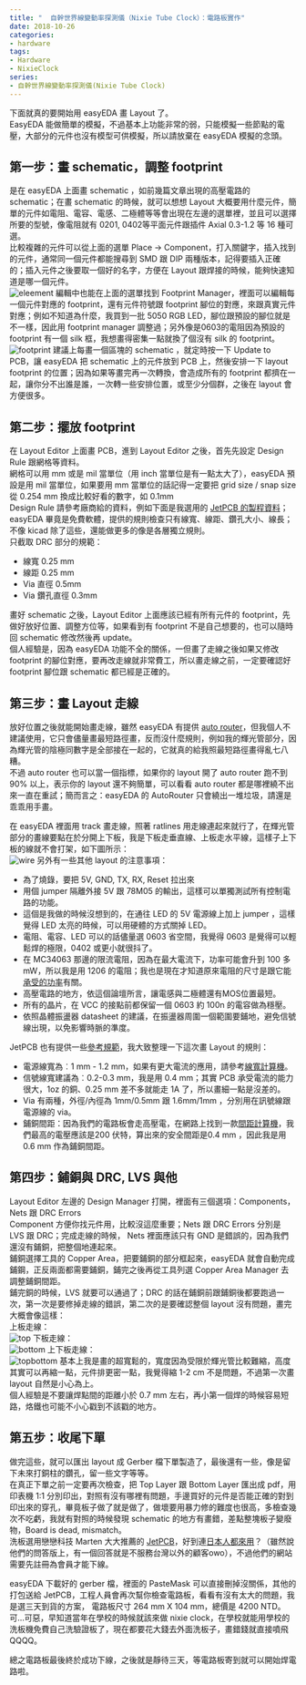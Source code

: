 ```yaml
---
title: "  自幹世界線變動率探測儀（Nixie Tube Clock）：電路板實作"
date: 2018-10-26
categories:
- hardware
tags:
- Hardware
- NixieClock
series:
- 自幹世界線變動率探測儀(Nixie Tube Clock)
---
```


下面就真的要開始用 easyEDA 畫 Layout 了。  
EasyEDA 能做簡單的模擬，不過基本上功能非常的弱，只能模擬一些節點的電壓，大部分的元件也沒有模型可供模擬，所以請放棄在 easyEDA 模擬的念頭。  
<!--more-->

## 第一步：畫 schematic，調整 footprint

是在 easyEDA 上面畫 schematic ，如前幾篇文章出現的高壓電路的 schematic；在畫 schematic 的時候，就可以想想 Layout 大概要用什麼元件，簡單的元件如電阻、電容、電感、二極體等等會出現在左邊的選單裡，並且可以選擇所要的型號，像電阻就有 0201, 0402等平面元件跟插件 Axial 0.3-1.2 等 16 種可選。  
比較複雜的元件可以從上面的選單 Place -> Component，打入關鍵字，插入找到的元件，通常同一個元件都能搜尋到 SMD 跟 DIP 兩種版本，記得要插入正確的；插入元件之後要取一個好的名字，方便在 Layout 跟焊接的時候，能夠快速知道是哪一個元件。  
![eleement](/images/nixie/selectelement.png)
編輯中也能在上面的選單找到 Footprint Manager，裡面可以編輯每一個元件對應的 footprint，還有元件符號跟 footprint 腳位的對應，來跟真實元件對應；例如不知道為什麼，我買到一批 5050 RGB LED，腳位跟預設的腳位就是不一樣，因此用 footprint manager 調整過；另外像是0603的電阻因為預設的 footprint 有一個 silk 框，我想畫得密集一點就換了個沒有 silk 的 footprint。  
![footprint](/images/nixie/footprintmanager.png)
建議上每畫一個區塊的 schematic ，就定時按一下 Update to PCB，讓 easyEDA 把 schematic 上的元件放到 PCB 上，然後安排一下 layout footprint 的位置；因為如果等畫完再一次轉換，會造成所有的 footprint 都擠在一起，讓你分不出誰是誰，一次轉一些安排位置，或至少分個群，之後在 layout 會方便很多。  

## 第二步：擺放 footprint

在 Layout Editor 上面畫 PCB，進到 Layout Editor 之後，首先先設定 Design Rule 跟網格等資料。  
網格可以用 mm 或是 mil 當單位（用 inch 當單位是有一點太大了），easyEDA 預設是用 mil 當單位，如果要用 mm 當單位的話記得一定要把 grid size / snap size 從 0.254 mm 換成比較好看的數字，如 0.1mm  
Design Rule 請參考廠商給的資料，例如下面是我選用的 [JetPCB 的製程資料](http://tw.jetpcb.com/Cht/Document/PCB%E8%A3%BD%E4%BD%9C%E8%A6%8F%E7%AF%84.pdf)；easyEDA 畢竟是免費軟體，提供的規則檢查只有線寬、線距、鑽孔大小、線長；不像 kicad 除了這些，還能做更多的像是各層獨立規則。  
只截取 DRC 部分的規範：  

* 線寬 0.25 mm
* 線距 0.25 mm
* Via 直徑 0.5mm
* Via 鑽孔直徑 0.3mm

畫好 schematic 之後，Layout Editor 上面應該已經有所有元件的 footprint，先做好放好位置、調整方位等，如果看到有 footprint 不是自己想要的，也可以隨時回 schematic 修改然後再 update。  
個人經驗是，因為 easyEDA 功能不全的關係，一但畫了走線之後如果又修改 footprint 的腳位對應，要再改走線就非常費工，所以畫走線之前，一定要確認好 footprint 腳位跟 schematic 都已經是正確的。  

## 第三步：畫 Layout 走線

放好位置之後就能開始畫走線，雖然 easyEDA 有提供 [auto router](https://docs.easyeda.com/en/PCB/Route/index.html)，但我個人不建議使用，它只會儘量畫最短路徑畫，反而沒什麼規則，例如我的輝光管部分，因為輝光管的陰極同數字是全部接在一起的，它就真的給我照最短路徑畫得亂七八糟。  
不過 auto router 也可以當一個指標，如果你的 layout 開了 auto router 跑不到 90% 以上，表示你的 layout 還不夠簡單，可以看看 auto router 都是哪裡繞不出來一直在重試；簡而言之：easyEDA 的 AutoRouter 只會繞出一堆垃圾，請還是乖乖用手畫。  

在 easyEDA 裡面用 track 畫走線，照著 ratlines 用走線連起來就行了，在輝光管部分的畫線要點在於分開上下板，我是下板走垂直線、上板走水平線，這樣子上下板的線就不會打架，如下圖所示：  
![wire](wiring.png)
另外有一些其他 layout 的注意事項：  

* 為了燒錄，要把 5V, GND, TX, RX, Reset 拉出來
* 用個 jumper 隔離外接 5V 跟 78M05 的輸出，這樣可以單獨測試所有控制電路的功能。
* 這個是我做的時候沒想到的，在通往 LED 的 5V 電源線上加上 jumper ，這樣覺得 LED 太亮的時候，可以用硬體的方式關掉 LED。
* 電阻、電容、LED 可以的話儘量選 0603 省空間，我覺得 0603 是覺得可以輕鬆焊的極限，0402 或更小就很抖了。
* 在 MC34063 那邊的限流電阻，因為在最大電流下，功率可能會升到 100 多 mW，所以我是用 1206 的電阻；我也是現在才知道原來電阻的尺寸是跟它能[承受的功率](http://www.resistorguide.com/resistor-sizes-and-packages/)有關。
* 高壓電路的地方，依這個論壇所言，讓電感與二極體還有MOS位置最短。
* 所有的晶片，在 VCC 的接點前都保留一個 0603 約 100n 的電容做為穩壓。
* 依照晶體振盪器 datasheet 的建議，在振盪器周圍一個範圍要鋪地，避免信號線出現，以免影響時脈的準度。

JetPCB 也有提供一些[參考規範](http://tw.jetpcb.com/Cht/Document/%E9%9B%B6%E4%BB%B6%E4%BD%88%E7%BD%AE%E6%B3%A8%E6%84%8F%E4%BA%8B%E9%A0%85.pdf)，我大致整理一下這次畫 Layout 的規則：  

* 電源線寬為︰1 mm - 1.2 mm，如果有更大電流的應用，請參考[線寬計算機](http://circuitcalculator.com/wordpress/2006/01/31/pcb-trace-width-calculator/)。
* 信號線寬建議為︰0.2-0.3 mm，我是用 0.4 mm；其實 PCB 承受電流的能力很大，1oz 的銅、0.25 mm 差不多就能走 1A 了，所以畫細一點是沒差的。
* Via 有兩種，外徑/內徑為 1mm/0.5mm 跟 1.6mm/1mm ，分別用在訊號線跟電源線的 via。
* 鋪銅間距：因為我們的電路板會走高壓電，在網路上找到一款[間距計算機](https://www.smps.us/pcbtracespacing.html)，我們最高的電壓應該是200 伏特，算出來的安全間距是0.4 mm ，因此我是用 0.6 mm 作為鋪銅間距。

## 第四步：鋪銅與 DRC, LVS 與他

Layout Editor 左邊的 Design Manager 打開，裡面有三個選項：Components，Nets 跟 DRC Errors  
Component 方便你找元件用，比較沒這麼重要；Nets 跟 DRC Errors 分別是 LVS 跟 DRC；完成走線的時候， Nets 裡面應該只有 GND 是錯誤的，因為我們還沒有鋪銅，把整個地連起來。  
鋪銅選擇工具的 Copper Area，把要鋪銅的部分框起來，easyEDA 就會自動完成鋪鋼，正反兩面都需要鋪銅，鋪完之後再從工具列選 Copper Area Manager 去調整鋪銅間距。  
鋪完銅的時候，LVS 就要可以通過了；DRC 的話在鋪銅前跟鋪銅後都要跑過一次，第一次是要修掉走線的錯誤，第二次的是要確認整個 layout 沒有問題，畫完大概會像這樣：  
上板走線：  
![top](/images/nixie/top.png)
下板走線：  
![bottom](/images/nixie/bottom.png)
上下板走線：  
![topbottom](/images/nixie/topbottom.png)
基本上我是畫的超寬鬆的，寬度因為受限於輝光管比較難縮，高度其實可以再縮一點，元件排更密一點，我覺得縮 1-2 cm 不是問題，不過第一次畫 layout 自然是小心為上。  
個人經驗是不要讓焊點間的距離小於 0.7 mm 左右，再小第一個焊的時候容易短路，烙鐵也可能不小心戳到不該戳的地方。  

## 第五步：收尾下單

做完這些，就可以匯出 layout 成 Gerber 檔下單製造了，最後還有一些，像是留下未來打銅柱的鑽孔，留一些文字等等。  
在真正下單之前一定要再次檢查，把 Top Layer 跟 Bottom Layer 匯出成 pdf，用印表機 1:1 分別印出，對照有沒有哪裡有問題，手邊買好的元件是否能正確的對到印出來的穿孔，畢竟板子做了就是做了，做壞要用暴力修的難度也很高，多檢查幾次不吃虧，我就有對照的時候發現 schematic 的地方有畫錯，差點整塊板子變廢物，Board is dead, mismatch。  
洗板選用戀戀科技 Marten 大大推薦的 [JetPCB](http://tw.jetpcb.com/)，好到連[日本人都來用](http://www.narimatsu.net/blog/?p=8826)？（雖然說他們的問答版上，有一個回答就是不服務台灣以外的顧客owo），不過他們的網站需要先註冊為會員才能下線。  

easyEDA 下載好的 gerber 檔，裡面的 PasteMask 可以直接刪掉沒關係，其他的打包送給 JetPCB，工程人員會再次幫你檢查電路板，看看有沒有太大的問題，我是選三天到貨的方案， 電路板尺寸 264 mm X 104 mm，總價是 4200 NTD。  
可…可惡，早知道當年在學校的時候就該來做 nixie clock，在學校就能用學校的洗板機免費自己洗驗證板了，現在都要花大錢去外面洗板子，畫錯錢就直接噴飛QQQQ。  

總之電路板最後終於成功下線，之後就是靜待三天，等電路板寄到就可以開始焊電路啦。
